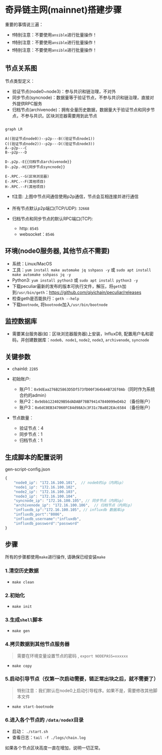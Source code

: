 # 奇异链主网(mainnet)搭建步骤

重要的事情说三遍：
- ❗特别注意：不要使用`ansible`进行批量操作！
- ❗特别注意：不要使用`ansible`进行批量操作！
- ❗特别注意：不要使用`ansible`进行批量操作！


## 节点关系图

节点类型定义：

- 验证节点(node0~node3)：参与共识和链治理，不对外
- 同步节点(syncnode)：数据量等于验证节点，不参与共识和链治理，直接对外提供RPC服务
- 归档节点(archivenode)：拥有全量历史数据，数据量大于验证节点和同步节点，不参与共识。区块浏览器需要用到此节点

```mermaid

graph LR

A((验证节点node0))--p2p---B((验证节点node1))
C((验证节点node2))--p2p---D((验证节点node3))
A--p2p---C
B--p2p---D

D-.p2p.-E{{归档节点archivenode}}
D-.p2p.-H{{同步节点syncnode}}

E-.RPC.--G(区块浏览器)
E-.RPC.--F(其他项目)
H-.RPC.--F(其他项目)
```

- ❗注意: 上图中节点间通信使用p2p通信，节点会互相连接并进行通信

- 所有节点默认p2p端口(TCP/UDP): `32668`
- 归档节点和同步节点的默认RPC端口(TCP): 
  - http: `8545`
  - websocket：`8546`


## 环境(node0服务器, 其他节点不需要)


- 系统：Linux/MacOS
- 工具：`yum install make automake jq sshpass -y` 或 `sudo apt install make automake sshpass jq -y`
- Python3: `yum install python3` 或 `sudo apt install python3 -y`
- 下载peculiar最新的发布的版本可执行文件，解压，将`geth`加到`/usr/bin/geth`：https://github.com/qiyichain/peculiar/releases
- 检查geth是否能执行：`geth --help`
- 下载`bootnode`, 将`bootnode`加入`/usr/bin/bootnode`


## 监控数据库

- 需要某台服务器(如：区块浏览器服务器)上安装，InfluxDB, 配置用户名和密码，并创建数据库：`node0`、`node1`, `node2`, `node3`, `archivenode`, `syncnode` 

## 关键参数

- chainId: `2285`
- 初始账户:
  - 账户1：`0x9dEaa276B25863D5Df573fD00f364b64B72Ef0Ab`（同时作为系统合约的admin）
  - 账户2：`0x9dbb1224029B56dADABF78B794147840099eD4b2` （备份账户）
  - 账户3：`0x6dC0EB347060FC84d98A3c3F31c7Ba8E2EAc6584` （备份账户）

- 节点数量：
  - 验证节点：4
  - 同步节点：1
  - 归档节点：1


## 生成脚本的配置说明

gen-script-config.json

```js
{
    "node0_ip": "172.16.100.101",  // node0的ip（内网ip）
    "node1_ip": "172.16.100.102",
    "node2_ip": "172.16.100.103",
    "node3_ip": "172.16.100.104",
    "syncnode_ip": "172.16.100.105", // 同步节点（内网ip）
    "archivenode_ip": "172.16.100.106",  // 归档节点（内网ip）
    "influxdb_ip":"172.16.100.105", // influxdb 数据库ip
    "influxdb_port":"8086", 
    "influxdb_username":"influxdb",
    "influxdb_password":"password"
}
```


## 步骤

所有的步骤都使用`make`进行操作, 请确保已经安装`make`

### 1.清空历史数据

- `make clean`

### 2.初始化

- `make init`


### 3.生成`shell`脚本

- `make gen`


### 4.拷贝数据到其他节点服务器

> 需要在环境变量设置节点的密码 , `export NODEPASS=xxxxxx`

- `make copy`


### 5.启动引导节点（仅第一次启动需要，链正常出块之后，就不需要了）

> 特别注意：我们默认在node0上启动引导程序。如果不是，需要修改其他脚本文件

- `make start-bootnode`


### 6.进入各个节点的 `/data/nodeX`目录

- 启动： `./start.sh` 
- 查看日志：`tail -f ./logs/chain.log`


如果各个节点区块高度一直在增加，说明一切正常。
